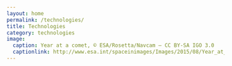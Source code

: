 ```yaml
---
layout: home
permalink: /technologies/
title: Technologies
category: technologies
image:
  caption: Year at a comet, © ESA/Rosetta/Navcam – CC BY-SA IGO 3.0
  captionlink: http://www.esa.int/spaceinimages/Images/2015/08/Year_at_a_comet_November_2014
---
```

